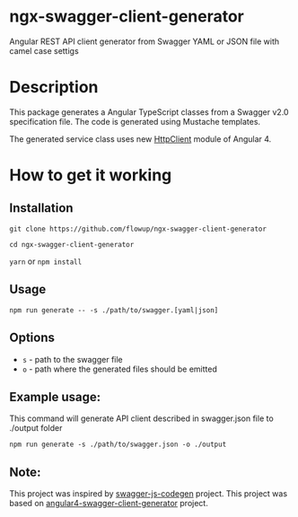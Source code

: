 # ngx-swagger-client-generator
Angular REST API client generator from Swagger YAML or JSON file with camel case settigs

# Description
This package generates a Angular TypeScript classes from a Swagger v2.0 specification file. The code is generated using Mustache templates.

The generated service class uses new [HttpClient](https://angular.io/guide/http) module of Angular 4.

# How to get it working

## Installation

`git clone https://github.com/flowup/ngx-swagger-client-generator`

`cd ngx-swagger-client-generator`

`yarn` or `npm install`

## Usage

`npm run generate -- -s ./path/to/swagger.[yaml|json]`

## Options

 - `s` -  path to the swagger file
 - `o` -  path where the generated files should be emitted

## Example usage:
This command will generate API client described in swagger.json file to ./output folder

`npm run generate -s ./path/to/swagger.json -o ./output`

## Note:
This project was inspired by [swagger-js-codegen](https://github.com/wcandillon/swagger-js-codegen) project.
This project was based on [angular4-swagger-client-generator](https://github.com/lotjomik/angular4-swagger-client-generator) project.
